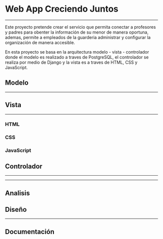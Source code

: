 # Web App Creciendo Juntos

---

Este proyecto pretende crear el servicio que permita conectar a profesores y padres para obenter la información de su menor de manera oportuna, ademas, permite a empleados de la guarderia administrar y configurar la organización de manera accesible.

En esta proyecto se basa en la arquitectura modelo - vista - controlador donde el modelo es realizado a traves de PostgreSQL, el controlador se realiza por medio de Django y la vista es a traves de HTML, CSS y JavaScript.



## Modelo

---



## Vista

---

### HTML

### CSS

### JavaScript





## Controlador

---





---

## Analisis

## Diseño

---

## Documentación
